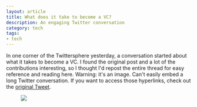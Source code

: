 ```yaml
---
layout: article
title: What does it take to become a VC?
description: An engaging Twitter conversation
category: tech
tags: 
- tech
---
```


<p>In one corner of the Twittersphere yesterday, a conversation started about what it takes to become a VC. I found the original post and a lot of the contributions interesting, so I thought I'd repost the entire thread for easy reference and reading here. Warning: it's an image. Can't easily embed a long Twitter conversation. If you want to access those hyperlinks, check out the <a href="https://twitter.com/km/status/699331671439601666">original Tweet</a>.</p>


<div class="medium-format">
	<figure>
		<img src="{{ site.url }}/media/img/twitter_convo.jpg" class="img-border">
	</figure>
</div>